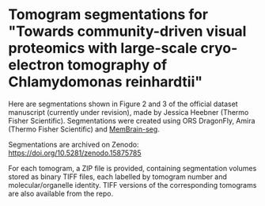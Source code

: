 # Tomogram segmentations for "Towards community-driven visual proteomics with large-scale cryo-electron tomography of Chlamydomonas reinhardtii" 

Here are segmentations shown in Figure 2 and 3 of the official dataset manuscript (currently under revision), made by Jessica Heebner (Thermo Fisher Scientific). Segmentations were created using ORS DragonFly, Amira (Thermo Fisher Scientific) and [MemBrain-seg](https://github.com/teamtomo/membrain-seg).

Segmentations are archived on Zenodo: https://doi.org/10.5281/zenodo.15875785

For each tomogram, a ZIP file is provided, containing segmentation volumes stored as binary TIFF files, each labelled by tomogram number and molecular/organelle identity. TIFF versions of the corresponding tomograms are also available from the repo.

